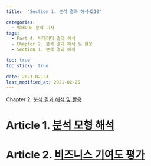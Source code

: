 ```yaml
---
title:  "Section 1. 분석 결과 해석4210"

categories:
  - 빅데이터 분석 기사
tags: 
  - Part 4. 빅데이터 결과 해석
  - Chapter 2. 분석 결과 해석 및 활용
  - Section 1. 분석 결과 해석

toc: true
toc_sticky: true
 
date: 2021-02-23
last_modified_at: 2021-02-25
---
```


Chapter 2. [분석 결과 해석 및 활용]()

# Article 1. [분석 모형 해석]()

# Article 2. [비즈니스 기여도 평가]()


